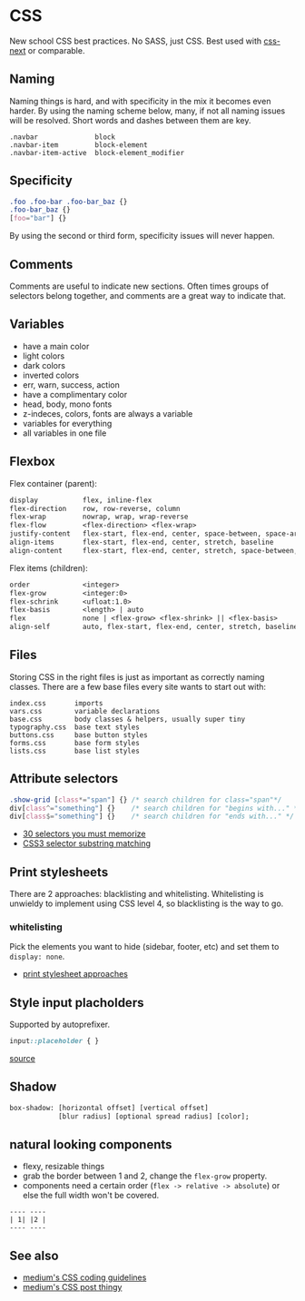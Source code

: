 # CSS
New school CSS best practices. No SASS, just CSS. Best used with
[css-next](https://cssnext.github.io/) or comparable.

## Naming
Naming things is hard, and with specificity in the mix it becomes even harder.
By using the naming scheme below, many, if not all naming issues will be
resolved. Short words and dashes between them are key.
```
.navbar              block
.navbar-item         block-element
.navbar-item-active  block-element_modifier
```

## Specificity
```css
.foo .foo-bar .foo-bar_baz {}
.foo-bar_baz {}
[foo="bar"] {}
```
By using the second or third form, specificity issues will never happen.

## Comments
Comments are useful to indicate new sections. Often times groups of selectors
belong together, and comments are a great way to indicate that.

## Variables
- have a main color
- light colors
- dark colors
- inverted colors
- err, warn, success, action
- have a complimentary color
- head, body, mono fonts
- z-indeces, colors, fonts are always a variable
- variables for everything
- all variables in one file

## Flexbox
Flex container (parent):
```txt
display           flex, inline-flex
flex-direction    row, row-reverse, column
flex-wrap         nowrap, wrap, wrap-reverse
flex-flow         <flex-direction> <flex-wrap>
justify-content   flex-start, flex-end, center, space-between, space-around
align-items       flex-start, flex-end, center, stretch, baseline
align-content     flex-start, flex-end, center, stretch, space-between, space-around
```

Flex items (children):
```txt
order             <integer>
flex-grow         <integer:0>
flex-schrink      <ufloat:1.0>
flex-basis        <length> | auto
flex              none | <flex-grow> <flex-shrink> || <flex-basis>
align-self        auto, flex-start, flex-end, center, stretch, baseline
```

## Files
Storing CSS in the right files is just as important as correctly naming
classes. There are a few base files every site wants to start out with:
```text
index.css       imports
vars.css        variable declarations
base.css        body classes & helpers, usually super tiny
typography.css  base text styles
buttons.css     base button styles
forms.css       base form styles
lists.css       base list styles
```

## Attribute selectors
```css
.show-grid [class*="span"] {} /* search children for class="span"*/
div[class^="something"] {}    /* search children for "begins with..." */
div[class$="something"] {}    /* search children for "ends with..." */
```

- [30 selectors you must memorize](http://code.tutsplus.com/tutorials/the-30-css-selectors-you-must-memorize--net-16048)
- [CSS3 selector substring matching](http://www.impressivewebs.com/css3-attribute-selectors-substring-matching/)

## Print stylesheets
There are 2 approaches: blacklisting and whitelisting. Whitelisting is unwieldy
to implement using CSS level 4, so blacklisting is the way to go.

### whitelisting
Pick the elements you want to hide (sidebar, footer, etc) and set them to
`display: none`.

- [print stylesheet approaches](https://css-tricks.com/print-stylesheet-approaches-blacklist-vs-whitelist)

## Style input placholders
Supported by autoprefixer.
```css
input::placeholder { }
```
[source](https://github.com/postcss/autoprefixer/issues/44)

## Shadow
```txt
box-shadow: [horizontal offset] [vertical offset]
            [blur radius] [optional spread radius] [color];
```

## natural looking components
- flexy, resizable things
- grab the border between 1 and 2, change the `flex-grow` property.
- components need a certain order (`flex -> relative -> absolute`) or else the
  full width won't be covered.
```
---- ----
| 1| |2 |
---- ----
```

## See also
- [medium's CSS coding guidelines](https://gist.github.com/fat/a47b882eb5f84293c4ed)
- [medium's CSS post thingy](https://medium.com/@fat/mediums-css-is-actually-pretty-fucking-good-b8e2a6c78b06)
